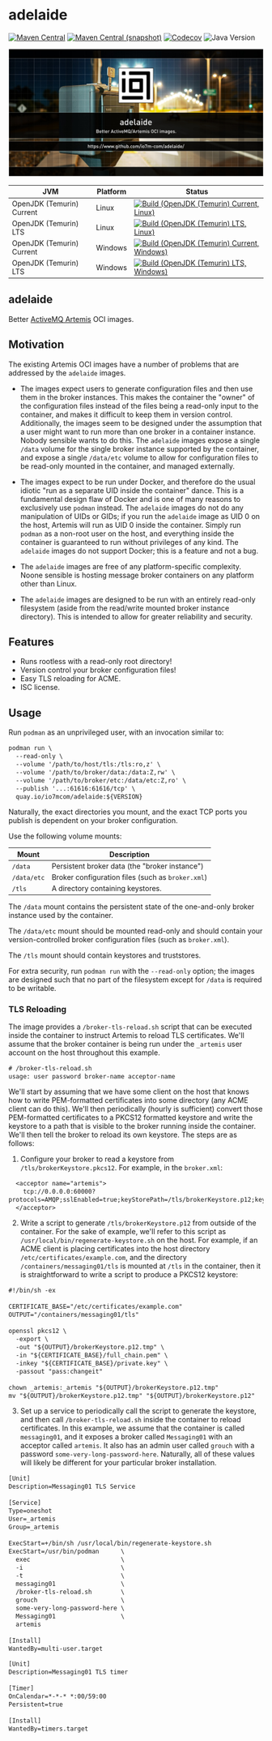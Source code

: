 adelaide
===

[![Maven Central](https://img.shields.io/maven-central/v/com.io7m.adelaide/com.io7m.adelaide.svg?style=flat-square)](http://search.maven.org/#search%7Cga%7C1%7Cg%3A%22com.io7m.adelaide%22)
[![Maven Central (snapshot)](https://img.shields.io/nexus/s/com.io7m.adelaide/com.io7m.adelaide?server=https%3A%2F%2Fs01.oss.sonatype.org&style=flat-square)](https://s01.oss.sonatype.org/content/repositories/snapshots/com/io7m/adelaide/)
[![Codecov](https://img.shields.io/codecov/c/github/io7m-com/adelaide.svg?style=flat-square)](https://codecov.io/gh/io7m-com/adelaide)
![Java Version](https://img.shields.io/badge/23-java?label=java&color=a1e65c)

![com.io7m.adelaide](./src/site/resources/adelaide.jpg?raw=true)

| JVM | Platform | Status |
|-----|----------|--------|
| OpenJDK (Temurin) Current | Linux | [![Build (OpenJDK (Temurin) Current, Linux)](https://img.shields.io/github/actions/workflow/status/io7m-com/adelaide/main.linux.temurin.current.yml)](https://www.github.com/io7m-com/adelaide/actions?query=workflow%3Amain.linux.temurin.current)|
| OpenJDK (Temurin) LTS | Linux | [![Build (OpenJDK (Temurin) LTS, Linux)](https://img.shields.io/github/actions/workflow/status/io7m-com/adelaide/main.linux.temurin.lts.yml)](https://www.github.com/io7m-com/adelaide/actions?query=workflow%3Amain.linux.temurin.lts)|
| OpenJDK (Temurin) Current | Windows | [![Build (OpenJDK (Temurin) Current, Windows)](https://img.shields.io/github/actions/workflow/status/io7m-com/adelaide/main.windows.temurin.current.yml)](https://www.github.com/io7m-com/adelaide/actions?query=workflow%3Amain.windows.temurin.current)|
| OpenJDK (Temurin) LTS | Windows | [![Build (OpenJDK (Temurin) LTS, Windows)](https://img.shields.io/github/actions/workflow/status/io7m-com/adelaide/main.windows.temurin.lts.yml)](https://www.github.com/io7m-com/adelaide/actions?query=workflow%3Amain.windows.temurin.lts)|

## adelaide

Better [ActiveMQ Artemis](https://activemq.apache.org/components/artemis/) OCI
images.

## Motivation

The existing Artemis OCI images have a number of problems that are addressed
by the `adelaide` images.

* The images expect users to generate configuration files and then use them
  in the broker instances. This makes the container the "owner" of the
  configuration files instead of the files being a read-only input to the
  container, and makes it difficult to keep them in version control.
  Additionally, the images seem to be designed under the assumption that a user
  might want to run more than one broker in a container instance. Nobody
  sensible wants to do this. The `adelaide` images expose a single `/data`
  volume for the single broker instance supported by the container, and expose
  a single `/data/etc` volume to allow for configuration files to be read-only
  mounted in the container, and managed externally.

* The images expect to be run under Docker, and therefore do the usual
  idiotic "run as a separate UID inside the container" dance. This is a
  fundamental design flaw of Docker and is one of many reasons to exclusively
  use `podman` instead. The `adelaide` images do not do any manipulation of
  UIDs or GIDs; if you run the `adelaide` image as UID 0 on the host, Artemis
  will run as UID 0 inside the container. Simply run `podman` as a non-root
  user on the host, and everything inside the container is guaranteed to run
  without privileges of any kind. The `adelaide` images do not support Docker;
  this is a feature and not a bug.

* The `adelaide` images are free of any platform-specific complexity. Noone
  sensible is hosting message broker containers on any platform other than
  Linux.

* The `adelaide` images are designed to be run with an entirely read-only
  filesystem (aside from the read/write mounted broker instance directory).
  This is intended to allow for greater reliability and security.

## Features

* Runs rootless with a read-only root directory!
* Version control your broker configuration files!
* Easy TLS reloading for ACME.
* ISC license.

## Usage

Run `podman` as an unprivileged user, with an invocation similar to:

```
podman run \
  --read-only \
  --volume '/path/to/host/tls:/tls:ro,z' \
  --volume '/path/to/broker/data:/data:Z,rw' \
  --volume '/path/to/broker/etc:/data/etc:Z,ro' \
  --publish '...:61616:61616/tcp' \
  quay.io/io7mcom/adelaide:${VERSION}
```

Naturally, the exact directories you mount, and the exact TCP ports you
publish is dependent on your broker configuration.

Use the following volume mounts:

|Mount|Description|
|-----|-----------|
|`/data`|Persistent broker data (the "broker instance")|
|`/data/etc`|Broker configuration files (such as `broker.xml`)|
|`/tls`|A directory containing keystores.|

The `/data` mount contains the persistent state of the one-and-only broker
instance used by the container.

The `/data/etc` mount should be mounted read-only and should contain your
version-controlled broker configuration files (such as `broker.xml`).

The `/tls` mount should contain keystores and truststores.

For extra security, run `podman run` with the `--read-only` option; the images
are designed such that no part of the filesystem except for `/data` is required
to be writable.

### TLS Reloading

The image provides a `/broker-tls-reload.sh` script that can be executed
inside the container to instruct Artemis to reload TLS certificates. We'll
assume that the broker container is being run under the `_artemis` user
account on the host throughout this example.

```
# /broker-tls-reload.sh
usage: user password broker-name acceptor-name
```

We'll start by assuming that we have some client on the host that knows how to
write PEM-formatted certificates into some directory (any ACME client can do this).
We'll then periodically (hourly is sufficient) convert those PEM-formatted
certificates to a PKCS12 formatted keystore and write the keystore to a
path that is visible to the broker running inside the container. We'll then
tell the broker to reload its own keystore. The steps are as follows:

1. Configure your broker to read a keystore from `/tls/brokerKeystore.pkcs12`.
   For example, in the `broker.xml`:

```
  <acceptor name="artemis">
    tcp://0.0.0.0:60000?protocols=AMQP;sslEnabled=true;keyStorePath=/tls/brokerKeystore.p12;keyStorePassword=changeit;trustStorePath=/opt/java/openjdk/lib/security/cacerts;trustStorePassword=changeit
  </acceptor>
```

2. Write a script to generate `/tls/brokerKeystore.p12` from outside of the
   container. For the sake of example, we'll refer to this script as
   `/usr/local/bin/regenerate-keystore.sh` on the host. For example, if an ACME
   client is placing certificates into the host directory
   `/etc/certificates/example.com`, and the directory
   `/containers/messaging01/tls` is mounted at `/tls` in the
   container, then it is straightforward to write a script to produce a
   PKCS12 keystore:

```
#!/bin/sh -ex

CERTIFICATE_BASE="/etc/certificates/example.com"
OUTPUT="/containers/messaging01/tls"

openssl pkcs12 \
  -export \
  -out "${OUTPUT}/brokerKeystore.p12.tmp" \
  -in "${CERTIFICATE_BASE}/full_chain.pem" \
  -inkey "${CERTIFICATE_BASE}/private.key" \
  -passout "pass:changeit"

chown _artemis:_artemis "${OUTPUT}/brokerKeystore.p12.tmp"
mv "${OUTPUT}/brokerKeystore.p12.tmp" "${OUTPUT}/brokerKeystore.p12"
```

3. Set up a service to periodically call the script to generate the keystore,
   and then call `/broker-tls-reload.sh` inside the container to reload
   certificates. In this example, we assume that the container is called
   `messaging01`, and it exposes a broker called `Messaging01` with an
   acceptor called `artemis`. It also has an admin user called `grouch`
   with a password `some-very-long-password-here`. Naturally, all of these
   values will likely be different for your particular broker installation.

```
[Unit]
Description=Messaging01 TLS Service

[Service]
Type=oneshot
User=_artemis
Group=_artemis

ExecStart=+/bin/sh /usr/local/bin/regenerate-keystore.sh
ExecStart=/usr/bin/podman      \
  exec                         \
  -i                           \
  -t                           \
  messaging01                  \
  /broker-tls-reload.sh        \
  grouch                       \
  some-very-long-password-here \
  Messaging01                  \
  artemis

[Install]
WantedBy=multi-user.target
```

```
[Unit]
Description=Messaging01 TLS timer

[Timer]
OnCalendar=*-*-* *:00/59:00
Persistent=true

[Install]
WantedBy=timers.target
```

